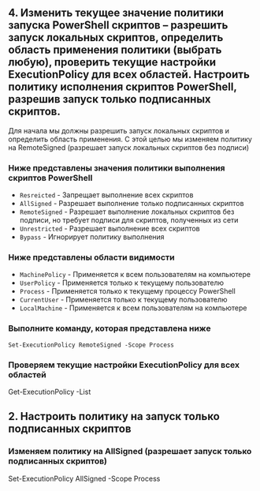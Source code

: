 ## 4. Изменить текущее значение политики запуска PowerShell скриптов – разрешить запуск локальных скриптов, определить область применения политики (выбрать любую), проверить текущие настройки ExecutionPolicy для всех областей. Настроить политику исполнения скриптов PowerShell, разрешив запуск только подписанных скриптов.

Для начала мы должны разрешить запуск локальных скриптов и определить область применения.
С этой целью мы изменяем политику на RemoteSigned (разрешает запуск локальных скриптов без подписи)

### Ниже представлены значения политики выполнения скриптов PowerShell

- `Resreicted` - Запрещает выполнение всех скриптов
- `AllSigned` - Разрешает выполнение только подписанных скриптов
- `RemoteSigned` - Разрешает выполнение локальных скриптов без подписи, но требует подписи для скриптов, полученных из сети
- `Unrestricted` - Разрешает выполнение всех скриптов
- `Bypass` - Игнорирует политику выполнения

### Ниже представлены области видимости

- `MachinePolicy` - Применяется к всем пользователям на компьютере
- `UserPolicy` - Применяется только к текущему пользователю
- `Process` - Применяется только к текущему процессу PowerShell
- `CurrentUser` - Применяется только к текущему пользователю
- `LocalMachine` - Применяется к всем пользователям на компьютере

### Выполните команду, которая представлена ниже
```
Set-ExecutionPolicy RemoteSigned -Scope Process
```

### Проверяем текущие настройки ExecutionPolicy для всех областей
Get-ExecutionPolicy -List

## 2. Настроить политику на запуск только подписанных скриптов

###  Изменяем политику на AllSigned (разрешает запуск только подписанных скриптов)
Set-ExecutionPolicy  AllSigned -Scope Process